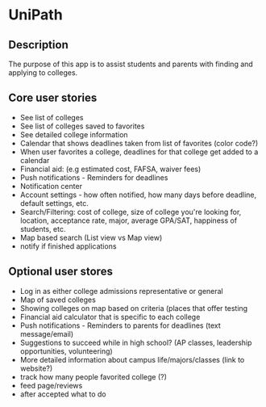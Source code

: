 # UniPath

## Description
The purpose of this app is to assist students and parents with finding and applying to colleges. 

## Core user stories
- See list of colleges
- See list of colleges saved to favorites
- See detailed college information
- Calendar that shows deadlines taken from list of favorites (color code?)
- When user favorites a college, deadlines for that college get added to a calendar
- Financial aid: (e.g estimated cost, FAFSA, waiver fees)
- Push notifications - Reminders for deadlines
- Notification center
- Account settings - how often notified, how many days before deadline, default settings, etc.
- Search/Filtering: cost of college, size of college you're looking for, location, acceptance rate, major, average GPA/SAT, happiness of students, etc.
- Map based search (List view vs Map view)
- notify if finished applications

## Optional user stores
- Log in as either college admissions representative or general
- Map of saved colleges
- Showing colleges on map based on criteria (places that offer testing
- Financial aid calculator that is specific to each college
- Push notifications - Reminders to parents for deadlines (text message/email)
- Suggestions to succeed while in high school? (AP classes, leadership opportunities, volunteering)
- More detailed information about campus life/majors/classes (link to website?)
- track how many people favorited college (?)
- feed page/reviews
- after accepted what to do

